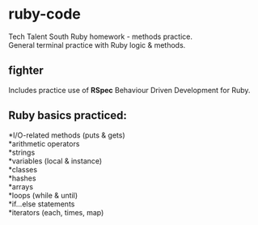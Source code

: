 # ruby-code
Tech Talent South Ruby homework - methods practice. <br>
General terminal practice with Ruby logic & methods.

## fighter
Includes practice use of **RSpec** Behaviour Driven Development for Ruby.

## Ruby basics practiced:
*I/O-related methods (puts & gets)<br>
*arithmetic operators<br>
*strings <br>
*variables (local & instance)<br>
*classes <br>
*hashes <br>
*arrays <br>
*loops (while & until) <br>
*if...else statements <br>
*iterators (each, times, map) <br>
